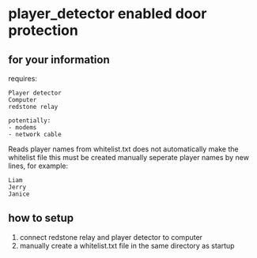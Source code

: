 # player_detector enabled door protection

## for your information
requires:
```
Player detector
Computer
redstone relay

potentially:
- modems
- network cable
```

Reads player names from whitelist.txt
does not automatically make the whitelist file this must be created manually
seperate player names by new lines, for example:

```
Liam
Jerry
Janice
```

## how to setup
1. connect redstone relay and player detector to computer
2. manually create a whitelist.txt file in the same directory as startup
